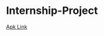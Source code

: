 # Internship-Project
[Apk Link](https://drive.google.com/file/d/1EeVcNdbHZd7XzAJp34lMZThuqxPFipg8/view?usp=sharing)

